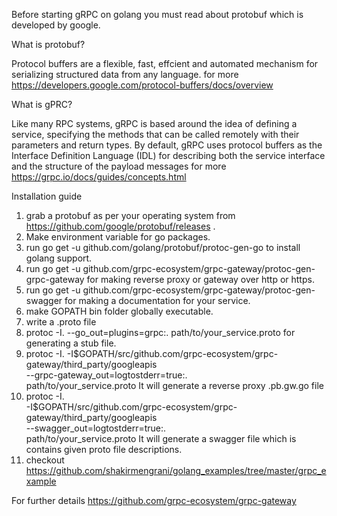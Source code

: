 Before starting gRPC on golang you must read about protobuf which is developed by google.

What is protobuf?

Protocol buffers are a flexible, fast, effcient and automated mechanism for serializing structured data from any language.
for more https://developers.google.com/protocol-buffers/docs/overview

What is gPRC?

Like many RPC systems, gRPC is based around the idea of defining a service, specifying the methods that can be called remotely with their parameters and return types. By default, gRPC uses protocol buffers as the Interface Definition Language (IDL) for describing both the service interface and the structure of the payload messages
for more https://grpc.io/docs/guides/concepts.html

Installation guide 
1. grab a protobuf as per your operating system from https://github.com/google/protobuf/releases .
2. Make environment variable for go packages.
3. run go get -u github.com/golang/protobuf/protoc-gen-go to install golang support.
4. run go get -u github.com/grpc-ecosystem/grpc-gateway/protoc-gen-grpc-gateway for making reverse proxy or gateway over http or https.
5. run go get -u github.com/grpc-ecosystem/grpc-gateway/protoc-gen-swagger for making a documentation for your service.
6. make GOPATH bin folder globally executable.
7. write a .proto file
8. protoc -I. --go_out=plugins=grpc:. path/to/your_service.proto for generating a stub file.
9. protoc -I. -I$GOPATH/src/github.com/grpc-ecosystem/grpc-gateway/third_party/googleapis \
  --grpc-gateway_out=logtostderr=true:. \
  path/to/your_service.proto
  It will generate a reverse proxy .pb.gw.go file
10. protoc -I. \
  -I$GOPATH/src/github.com/grpc-ecosystem/grpc-gateway/third_party/googleapis \
  --swagger_out=logtostderr=true:. \
  path/to/your_service.proto
It will generate a swagger file which is contains given proto file descriptions.
11. checkout https://github.com/shakirmengrani/golang_examples/tree/master/grpc_example

For further details https://github.com/grpc-ecosystem/grpc-gateway